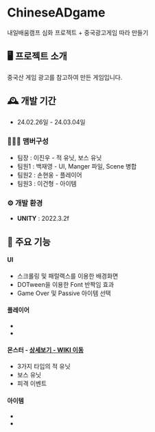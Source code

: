 # ChineseADgame
내일배움캠프 심화 프로젝트 + 중국광고게임 따라 만들기


## 🖥️ 프로젝트 소개
중국산 게임 광고를 참고하여 만든 게임입니다.
<br>

## 🕰️ 개발 기간
* 24.02.26일 - 24.03.04일

### 🧑‍🤝‍🧑 맴버구성
 - 팀장  : 이진우 - 적 유닛, 보스 유닛
 - 팀원1 : 백재영 - UI, Manger 파일, Scene 병합
 - 팀원2 : 손현웅 - 플레이어
 - 팀원3 : 이건형 - 아이템

### ⚙️ 개발 환경
- **UNITY** : 2022.3.2f

## 📌 주요 기능
#### UI
- 스크롤링 및 패럴랙스를 이용한 배경화면
- DOTween을 이용한 Font 반짝임 효과
- Game Over 및 Passive 아이템 선택
#### 플레이어
-
-
#### 몬스터 - <a href="https://github.com/100wodud/ChineseADgame/wiki/%EC%A3%BC%EC%9A%94-%EA%B8%B0%EB%8A%A5-%EC%86%8C%EA%B0%9C(Enemy)" >상세보기 - WIKI 이동</a>
- 3가지 타입의 적 유닛
- 보스 유닛
- 피격 이벤트
#### 아이템
-
-
